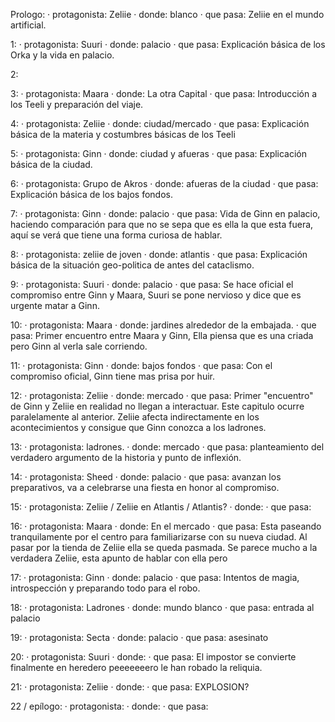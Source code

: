Prologo:
· protagonista: Zeliie
· donde: blanco
· que pasa: Zeliie en el mundo artificial.

1:
· protagonista: Suuri
· donde: palacio
· que pasa: Explicación básica de los Orka y la vida en palacio.

2:


3:
· protagonista: Maara
· donde: La otra Capital
· que pasa: Introducción a los Teeli y preparación del viaje. 

4:
· protagonista: Zeliie
· donde: ciudad/mercado
· que pasa: Explicación básica de la materia y costumbres básicas de los Teeli

5:
· protagonista: Ginn
· donde: ciudad y afueras
· que pasa: Explicación básica de la ciudad.

6:
· protagonista: Grupo de Akros
· donde: afueras de la ciudad
· que pasa: Explicación básica de los bajos fondos.

7:
· protagonista: Ginn
· donde: palacio
· que pasa: Vida de Ginn en palacio, haciendo comparación para que no se sepa que es ella la que esta fuera, aquí se verá que tiene una forma curiosa de hablar.

8:
· protagonista: zeliie de joven
· donde: atlantis
· que pasa: Explicación básica de la situación geo-politica de antes del cataclismo.

9:
· protagonista: Suuri
· donde: palacio
· que pasa: Se hace oficial el compromiso entre Ginn y Maara, Suuri se pone nervioso y dice que es urgente matar a Ginn.

10:
· protagonista: Maara
· donde: jardines alrededor de la embajada.
· que pasa: Primer encuentro entre Maara y Ginn, Ella piensa que es una criada pero Ginn al verla sale corriendo.

11:
· protagonista: Ginn
· donde: bajos fondos
· que pasa: Con el compromiso oficial, Ginn tiene mas prisa por huir.

12:
· protagonista: Zeliie
· donde: mercado
· que pasa: Primer "encuentro" de Ginn y Zeliie en realidad no llegan a interactuar. Este capitulo ocurre paralelamente al anterior. Zeliie afecta indirectamente en los acontecimientos y consigue que Ginn conozca a los ladrones.

13:
· protagonista: ladrones.
· donde: mercado
· que pasa: planteamiento del verdadero argumento de la historia y punto de inflexión.

14:
· protagonista: Sheed
· donde: palacio
· que pasa: avanzan los preparativos, va a celebrarse una fiesta en honor al compromiso.

15:
· protagonista: Zeliie / Zeliie en Atlantis / Atlantis?
· donde:
· que pasa:

16:
· protagonista: Maara
· donde: En el mercado
· que pasa: Esta paseando tranquilamente por el centro para familiarizarse con su nueva ciudad. Al pasar por la tienda de Zeliie ella se queda pasmada. Se parece mucho a la verdadera Zeliie, esta apunto de hablar con ella pero

17:
· protagonista: Ginn
· donde: palacio
· que pasa: Intentos de magia, introspección y preparando todo para el robo.

18:
· protagonista: Ladrones
· donde: mundo blanco
· que pasa: entrada al palacio

19:
· protagonista: Secta
· donde: palacio
· que pasa: asesinato

20:
· protagonista: Suuri
· donde:
· que pasa: El impostor se convierte finalmente en heredero peeeeeeero le han robado la reliquia.

21:
· protagonista: Zeliie
· donde:
· que pasa: EXPLOSION?

22 / epílogo:
· protagonista:
· donde:
· que pasa:
